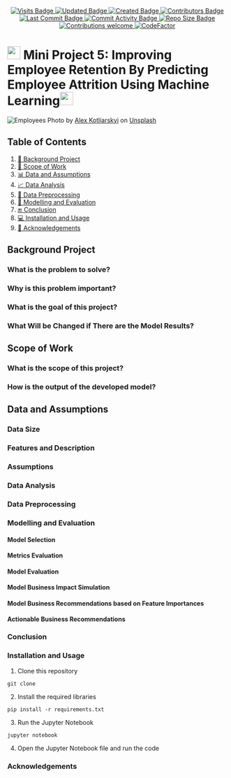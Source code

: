<p align="center">
  <a href="#">
    <img src="https://badges.pufler.dev/visits/azaryasph/Improving-Employee-Retention-By-Predicting-Employee-Attrition-Using-Machine-Learning" alt="Visits Badge">
    <img src="https://badges.pufler.dev/updated/azaryasph/Improving-Employee-Retention-By-Predicting-Employee-Attrition-Using-Machine-Learning" alt="Updated Badge">
    <img src="https://badges.pufler.dev/created/azaryasph/Improving-Employee-Retention-By-Predicting-Employee-Attrition-Using-Machine-Learning" alt="Created Badge">
    <img src="https://img.shields.io/github/contributors/azaryasph/Improving-Employee-Retention-By-Predicting-Employee-Attrition-Using-Machine-Learning" alt="Contributors Badge">
    <img src="https://img.shields.io/github/last-commit/azaryasph/Improving-Employee-Retention-By-Predicting-Employee-Attrition-Using-Machine-Learning" alt="Last Commit Badge">
    <img src="https://img.shields.io/github/commit-activity/m/azaryasph/Improving-Employee-Retention-By-Predicting-Employee-Attrition-Using-Machine-Learning" alt="Commit Activity Badge">
    <img src="https://img.shields.io/github/repo-size/azaryasph/Improving-Employee-Retention-By-Predicting-Employee-Attrition-Using-Machine-Learning" alt="Repo Size Badge">
    <img src="https://img.shields.io/badge/contributions-welcome-orange.svg" alt="Contributions welcome">
    <img src="https://www.codefactor.io/repository/github/azaryasph/Improving-Employee-Retention-By-Predicting-Employee-Attrition-Using-Machine-Learning" alt="CodeFactor" />
</a>
</p>

# <img src="https://yt3.googleusercontent.com/ytc/AIdro_n0EO16H6Cu5os9ZOOP1_BsmeruHYlmlOcToYvI=s900-c-k-c0x00ffffff-no-rj" width="30"> Mini Project 5: Improving Employee Retention By Predicting Employee Attrition Using Machine Learning<img src="https://yt3.googleusercontent.com/ytc/AIdro_n0EO16H6Cu5os9ZOOP1_BsmeruHYlmlOcToYvI=s900-c-k-c0x00ffffff-no-rj" width="30">

![Employees](https://images.unsplash.com/photo-1504384308090-c894fdcc538d?q=80&w=2070&auto=format&fit=crop&ixlib=rb-4.0.3&ixid=M3wxMjA3fDB8MHxwaG90by1wYWdlfHx8fGVufDB8fHx8fA%3D%3D)
Photo by <a href="https://unsplash.com/@frantic?utm_content=creditCopyText&utm_medium=referral&utm_source=unsplash">Alex Kotliarskyi</a> on <a href="https://unsplash.com/photos/people-doing-office-works-QBpZGqEMsKg?utm_content=creditCopyText&utm_medium=referral&utm_source=unsplash">Unsplash</a>
  
## Table of Contents
1. [📝 Background Project](#background-project)
2. [🔭 Scope of Work](#scope-of-work)
3. [📊 Data and Assumptions](#data-and-assumptions)
4. [📈 Data Analysis](#data-analysis)
5. [🧹 Data Preprocessing](#data-preprocessing)
6. [🤖 Modelling and Evaluation](#modelling-and-evaluation)
7. [🔚 Conclusion](#conclusion)
8. [💻 Installation and Usage](#installation-and-usage)
9. [🙏 Acknowledgements](#acknowledgements)

## Background Project
### What is the problem to solve?



### Why is this problem important?


### What is the goal of this project?


### What Will be Changed if There are the Model Results?



## Scope of Work
### What is the scope of this project?



### How is the output of the developed model?



## Data and Assumptions
### Data Size


### Features and Description


### Assumptions


### Data Analysis


### Data Preprocessing


### Modelling and Evaluation


#### Model Selection


#### Metrics Evaluation


#### Model Evaluation


#### Model Business Impact Simulation


#### Model Business Recommendations based on Feature Importances


**Actionable Business Recommendations**



### Conclusion


### Installation and Usage
1. Clone this repository
```
git clone
```
2. Install the required libraries
```
pip install -r requirements.txt
```
3. Run the Jupyter Notebook
```
jupyter notebook
```
4. Open the Jupyter Notebook file and run the code

### Acknowledgements
<!-- Thanks to [Rakamin Academy](https://www.rakamin.com/) for providing the dataset and the opportunity to work on this project. I would also like to thank Mr. [Fiqry Revadiansyah](https://www.linkedin.com/in/fiqryrevadiansyah/) for his guidance and support throughout the project.


![Thank You GIF](https://media1.giphy.com/media/v1.Y2lkPTc5MGI3NjExa3BiNGlqejgxaGh0cjc3ODVzNTNtb3RhZmE5MTRyYzBvd3k2ZjQ0aCZlcD12MV9pbnRlcm5hbF9naWZfYnlfaWQmY3Q9Zw/l3q2FnW3yZRJVZH2g/giphy.gif) -->